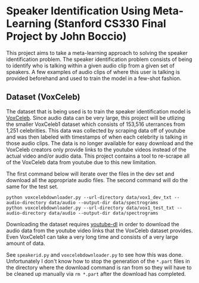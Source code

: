 # Speaker Identification Using Meta-Learning (Stanford CS330 Final Project by John Boccio)
This project aims to take a meta-learning approach to solving the speaker identification problem. The speaker 
identification problem consists of being to identify who is talking within a given audio clip from a given set of speakers.
A few examples of audio clips of where this user is talking is provided beforehand and used to train the model in a 
few-shot fashion.

## Dataset (VoxCeleb)
The dataset that is being used is to train the speaker identification model is 
[VoxCeleb](https://www.robots.ox.ac.uk/~vgg/data/voxceleb/). Since audio data can be very large, this project will be
utlizing the smaller VoxCeleb1 dataset which consists of 153,516 uterrances from 1,251 celebrities. This data was 
collected by scraping data off of youtube and was then labeled with timestamps of when each celebrity is talking in
those audio clips. The data is no longer available for easy download and the VoxCeleb creators only provide links to the
youtube videos instead of the actual video and/or audio data. This project contains a tool to re-scrape all 
of the VoxCeleb data from youtube due to this new limitation.

The first command below will iterate over the files in the dev set and download all the appropriate audio files. The
second command will do the same for the test set. 
```
python voxcelebdownloader.py --url-directory data/vox1_dev_txt --audio-directory data/audio --output-dir data/spectrograms
python voxcelebdownloader.py --url-directory data/vox1_test_txt --audio-directory data/audio --output-dir data/spectrograms
```

Downloading the dataset requires [youtube-dl](https://youtube-dl.org/) in order to download the audio data from the 
youtube video links that the VoxCeleb dataset provides. Even VoxCeleb1 can take a very long time and consists of a very 
large amount of data.

See `speakerid.py` and `voxcelebdownloader.py` to see how this was done. Unfortunately I don't know how to stop the generation
of the `*.part` files in the directory where the download command is ran from so they will have to be cleaned up
manually via `rm *.part` after the download has completed.

